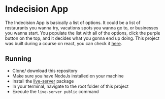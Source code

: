 # Indecision App

The Indecision App is basically a list of options. It could be a list of restaurants you wanna try, vacations spots you wanna go to, or businesses you wanna start. You populate the list with all of the options, click the purple button on the top, and it decides what you gonna end up doing. This project was built during a course on react, you can check it <a href="https://www.udemy.com/share/101XgIAkcadFZQRXo=/" target="_blank">here</a>.

## Running

- Clone/ download this repository
- Make sure you have NodeJs installed on your machine
- Install the <a href="https://www.npmjs.com/package/live-server" target="_blank">live-server</a> package
- In your terminal, navigate to the root folder of this project
- Execute the `live-server public` command
